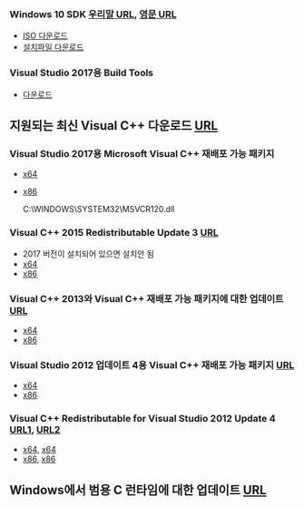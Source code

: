 ### Windows 10 SDK [우리말 URL](https://developer.microsoft.com/ko-kr/windows/downloads/windows-10-sdk), [영문 URL](https://developer.microsoft.com/en-us/windows/downloads/windows-10-sdk)  
- [ISO 다운로드](https://software-download.microsoft.com/download/sg/17763.132.181022-1834.rs5_release_svc_prod1_WindowsSDK.iso)
- [설치파일 다운로드](https://download.microsoft.com/download/5/C/3/5C3770A3-12B4-4DB4-BAE7-99C624EB32AD/windowssdk/winsdksetup.exe)
  
  
### Visual Studio 2017용 Build Tools
- [다운로드](https://visualstudio.microsoft.com/ce521c25-c0d1-4801-9062-aa54e91fd6f5)
  
  
## 지원되는 최신 Visual C++ 다운로드 [URL](https://support.microsoft.com/ko-kr/help/2977003/the-latest-supported-visual-c-downloads)
  
### Visual Studio 2017용 Microsoft Visual C++ 재배포 가능 패키지
- [x64](https://aka.ms/vs/15/release/vc_redist.x64.exe)
- [x86](https://aka.ms/vs/15/release/vc_redist.x86.exe)
  
  C:\WINDOWS\SYSTEM32\MSVCR120.dll  
### Visual C++ 2015 Redistributable Update 3 [URL](https://my.visualstudio.com/Downloads?pid=2082)  
- 2017 버전이 설치되어 있으면 설치안 됨
- [x64](https://download.my.visualstudio.com/pr/mu_visual_cpp_2015_redistributable_update_3_x64_9052538.exe?t=2270415d-1d8c-4ab0-875f-f83c093f70aa&e=1548549588&h=834e38678e51f5f9ad62d3f0ad8cfe74&su=1)
- [x86](https://download.my.visualstudio.com/pr/mu_visual_cpp_2015_redistributable_update_3_x86_9052536.exe?t=d4246a9f-3602-46f1-97f6-55af6a5d74a7&e=1548549593&h=8c7d38577b25deaafdb06bce948b089f&su=1)
  
  
### Visual C++ 2013와 Visual C++ 재배포 가능 패키지에 대한 업데이트 [URL](https://support.microsoft.com/ko-kr/help/3179560/update-for-visual-c-2013-and-visual-c-redistributable-package)
- [x64](http://download.microsoft.com/download/f/8/d/f8d970bd-4218-49b9-b515-e6f1669d228b/vcredist_x64.exe)
- [x86](http://download.microsoft.com/download/f/8/d/f8d970bd-4218-49b9-b515-e6f1669d228b/vcredist_x86.exe)
  
  
### Visual Studio 2012 업데이트 4용 Visual C++ 재배포 가능 패키지 [URL](https://www.microsoft.com/ko-KR/download/details.aspx?id=30679)
- [x64](https://download.microsoft.com/download/0/D/8/0D8C2D7C-75DD-409D-B70A-FDC0953343C1/VSU4/vcredist_x64.exe)
- [x86](https://download.microsoft.com/download/0/D/8/0D8C2D7C-75DD-409D-B70A-FDC0953343C1/VSU4/vcredist_x86.exe)
### Visual C++ Redistributable for Visual Studio 2012 Update 4 [URL1](https://my.visualstudio.com/Downloads?pid=1452), [URL2](https://www.microsoft.com/en-us/download/details.aspx?id=30679)
- [x64](https://download.my.visualstudio.com/pr/ko_visual_cpp_redistributable_for_visual_studio_2012_update_4_x64_3161532.exe?t=21c9869e-33c1-453f-af82-176e3fce9220&e=1548546117&h=f91eb23b35bf0dd1d0fac3d40a9ab763&su=1), [x64](https://download.microsoft.com/download/1/6/B/16B06F60-3B20-4FF2-B699-5E9B7962F9AE/VSU_4/vcredist_x64.exe)
- [x86](https://download.my.visualstudio.com/pr/ko_visual_cpp_redistributable_for_visual_studio_2012_update_4_x86_3161532.exe?t=35f42446-f0b5-4d30-8d40-4bce248a0c80&e=1548546125&h=c14f78051138d2e11ad0605f5fd8dd2a&su=1), [x86](https://download.microsoft.com/download/1/6/B/16B06F60-3B20-4FF2-B699-5E9B7962F9AE/VSU_4/vcredist_x86.exe)  

  
## Windows에서 범용 C 런타임에 대한 업데이트 [URL](https://support.microsoft.com/ko-kr/help/2999226/update-for-universal-c-runtime-in-windows)
